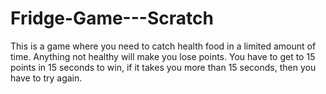 # Fridge-Game---Scratch
This is a game where you need to catch health food in a limited amount of time. Anything not healthy will make you lose points. You have to get to 15 points in 15 seconds to win, if it takes you more than 15 seconds, then you have to try again.
